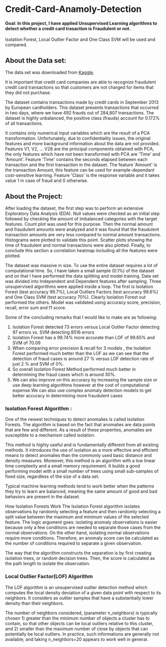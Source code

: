 # Credit-Card-Anamoly-Detection

#### Goal: In this project, I have applied Unsupervised Learning algorithms to detect whether a credit card trasaction is Fraudulent or not. 
Isolation Forest, Local Outlier Factor and One Class SVM will be used and compared.

## About the Data set:
The data set was downloaded from [Kaggle](https://www.kaggle.com/mlg-ulb/creditcardfraud/version/3). 

It is important that credit card companies are able to recognize fraudulent credit card transactions so that customers are not charged for items that they did not purchase.

The dataset contains transactions made by credit cards in September 2013 by European cardholders.
This dataset presents transactions that occurred in two days, where we have 492 frauds out of 284,807 transactions.
The dataset is highly unbalanced, the positive class (frauds) account for 0.172% of all transactions.

It contains only numerical input variables which are the result of a PCA transformation. 
Unfortunately, due to confidentiality issues, the original features and more background information about the data are not provided. 
Features V1, V2, … V28 are the principal components obtained with PCA, the only features which have not been transformed with PCA are 'Time' and 'Amount'.
Feature 'Time' contains the seconds elapsed between each transaction and the first transaction in the dataset. 
The feature 'Amount' is the transaction Amount, this feature can be used for example-dependant cost-sensitive learning. 
Feature 'Class' is the response variable and it takes value 1 in case of fraud and 0 otherwise.

## About the Project:
After loading the dataset, the first step was to perform an extensive Exploratory Data Analysis (EDA). Null values were checked as an initial step followed by
checking the amount of imbalanced categories with the target features. Count plot was used for this purpose. Then the normal amount and fraudulent amounts were 
analyzed and it was found that the fraudulent transaction amounts are very less compared to normal amount transactions. Histograms were plotted to validate this point.
Scatter plots showing the time of fraudulent and normal transactions were also plotted. Finally, to conclude this section a correlation heatmap including all the features
were plotted. 

The dataset was massive in size. To use the entire dataset requires a lot of computational time. So, I have taken a small sample (0.1%) of the dataset and on that I have performed the data splitting and model training. Data set was divided into Independent and Dependent features after sampling. Three unsupervised algorithms were applied inside a loop. The first is Isolation Forest (test accuracy 99.7%), Local Outliers Factors (test accuracy 99.6%) and One Class SVM (test accuracy 70%).
Clearly Isolation Forest out performed the others. Model was validated using accuracy score, precision, recall, error sum and f1 score. 

Some of the concluding remarks that I would like to make are as following:

1. Isolation Forest detected 73 errors versus Local Outlier Factor detecting 97 errors vs. SVM detecting 8516 errors
2. Isolation Forest has a 99.74% more accurate than LOF of 99.65% and SVM of 70.09
3. When comparing error precision & recall for 3 models , the Isolation Forest performed much better than the LOF as we can see that the detection of fraud cases is around 27 % versus LOF detection rate of just 2 % and SVM of 0%.
4. So overall Isolation Forest Method performed much better in determining the fraud cases which is around 30%.
5. We can also improve on this accuracy by increasing the sample size or use deep learning algorithms however at the cost of computational expense.We can also use complex anomaly detection models to get better accuracy in determining more fraudulent cases

### Isolation Forest Algorithm :
One of the newest techniques to detect anomalies is called Isolation Forests. The algorithm is based on the fact that anomalies are data points that are few and different. 
As a result of these properties, anomalies are susceptible to a mechanism called isolation.

This method is highly useful and is fundamentally different from all existing methods. It introduces the use of isolation as a more effective and efficient means to detect anomalies than the commonly used basic distance and density measures. Moreover, this method is an algorithm with a low linear time complexity and a small memory requirement. 
It builds a good performing model with a small number of trees using small sub-samples of fixed size, regardless of the size of a data set.

Typical machine learning methods tend to work better when the patterns they try to learn are balanced, meaning the same amount of good and bad behaviors are present in the dataset.

How Isolation Forests Work The Isolation Forest algorithm isolates observations by randomly selecting a feature and then randomly selecting a split value between the maximum and minimum values of the selected feature. The logic argument goes: isolating anomaly observations is easier because only a few conditions are needed to separate those cases from the normal observations. On the other hand, isolating normal observations require more conditions. Therefore, an anomaly score can be calculated as the number of conditions required to separate a given observation.

The way that the algorithm constructs the separation is by first creating isolation trees, or random decision trees. Then, the score is calculated as the path length to isolate the observation.

### Local Outlier Factor(LOF) Algorithm
The LOF algorithm is an unsupervised outlier detection method which computes the local density deviation of a given data point with respect to its neighbors. It considers as outlier samples that have a substantially lower density than their neighbors.

The number of neighbors considered, (parameter n_neighbors) is typically chosen 1) greater than the minimum number of objects a cluster has to contain, so that other objects can be local outliers relative to this cluster, and 2) smaller than the maximum number of close by objects that can potentially be local outliers. In practice, such informations are generally not available, and taking n_neighbors=20 appears to work well in general.

